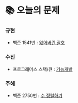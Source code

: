 # 📚 오늘의 문제
### 규현
- 백준 1541번 : [잃어버린 괄호](https://www.acmicpc.net/problem/1541)

### 수진
- 프로그래머스 스택/큐 : [기능개발](https://school.programmers.co.kr/learn/courses/30/lessons/42586)

### 주혜
- 백준 2750번 : [수 정렬하기](https://www.acmicpc.net/problem/2750)
